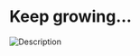 # Keep growing...
![Description](https://i.pinimg.com/originals/18/42/81/184281f0fe87517a950beb8112c308dd.gif)


